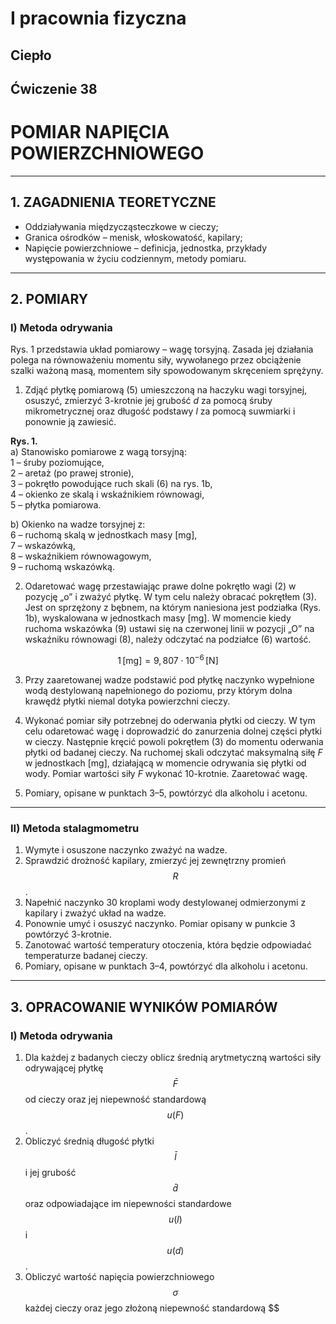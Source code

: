 # I pracownia fizyczna

## Ciepło

## Ćwiczenie 38

# POMIAR NAPIĘCIA POWIERZCHNIOWEGO

---

## 1. ZAGADNIENIA TEORETYCZNE

- Oddziaływania międzycząsteczkowe w cieczy;
- Granica ośrodków – menisk, włoskowatość, kapilary;
- Napięcie powierzchniowe – definicja, jednostka, przykłady występowania w życiu codziennym, metody pomiaru.

---

## 2. POMIARY

### I) Metoda odrywania

Rys. 1 przedstawia układ pomiarowy – wagę torsyjną. Zasada jej działania polega na równoważeniu momentu siły, wywołanego przez obciążenie szalki ważoną masą, momentem siły spowodowanym skręceniem sprężyny.

1. Zdjąć płytkę pomiarową (5) umieszczoną na haczyku wagi torsyjnej, osuszyć, zmierzyć 3-krotnie jej grubość $d$ za pomocą śruby mikrometrycznej oraz długość podstawy $l$ za pomocą suwmiarki i ponownie ją zawiesić.

**Rys. 1.**  
a) Stanowisko pomiarowe z wagą torsyjną:  
1 – śruby poziomujące,  
2 – aretaż (po prawej stronie),  
3 – pokrętło powodujące ruch skali (6) na rys. 1b,  
4 – okienko ze skalą i wskaźnikiem równowagi,  
5 – płytka pomiarowa.

b) Okienko na wadze torsyjnej z:  
6 – ruchomą skalą w jednostkach masy [mg],  
7 – wskazówką,  
8 – wskaźnikiem równowagowym,  
9 – ruchomą wskazówką.

2. Odaretować wagę przestawiając prawe dolne pokrętło wagi (2) w pozycję „o” i zważyć płytkę. W tym celu należy obracać pokrętłem (3). Jest on sprzężony z bębnem, na którym naniesiona jest podziałka (Rys. 1b), wyskalowana w jednostkach masy [mg]. W momencie kiedy ruchoma wskazówka (9) ustawi się na czerwonej linii w pozycji „O” na wskaźniku równowagi (8), należy odczytać na podziałce (6) wartość.

$$1\,[\text{mg}] = 9{,}807 \cdot 10^{-6}\,[\text{N}]$$

3. Przy zaaretowanej wadze podstawić pod płytkę naczynko wypełnione wodą destylowaną napełnionego do poziomu, przy którym dolna krawędź płytki niemal dotyka powierzchni cieczy.

4. Wykonać pomiar siły potrzebnej do oderwania płytki od cieczy. W tym celu odaretować wagę i doprowadzić do zanurzenia dolnej części płytki w cieczy. Następnie kręcić powoli pokrętłem (3) do momentu oderwania płytki od badanej cieczy. Na ruchomej skali odczytać maksymalną siłę $F$ w jednostkach [mg], działającą w momencie odrywania się płytki od wody. Pomiar wartości siły $F$ wykonać 10-krotnie. Zaaretować wagę.

5. Pomiary, opisane w punktach 3–5, powtórzyć dla alkoholu i acetonu.

---

### II) Metoda stalagmometru

1. Wymyte i osuszone naczynko zważyć na wadze.
2. Sprawdzić drożność kapilary, zmierzyć jej zewnętrzny promień $$R$$.
3. Napełnić naczynko 30 kroplami wody destylowanej odmierzonymi z kapilary i zważyć układ na wadze.
4. Ponownie umyć i osuszyć naczynko. Pomiar opisany w punkcie 3 powtórzyć 3-krotnie.
5. Zanotować wartość temperatury otoczenia, która będzie odpowiadać temperaturze badanej cieczy.
6. Pomiary, opisane w punktach 3–4, powtórzyć dla alkoholu i acetonu.

---

## 3. OPRACOWANIE WYNIKÓW POMIARÓW

### I) Metoda odrywania

1. Dla każdej z badanych cieczy oblicz średnią arytmetyczną wartości siły odrywającej płytkę $$\bar{F}$$ od cieczy oraz jej niepewność standardową $$u(F)$$.
2. Obliczyć średnią długość płytki $$\bar{l}$$ i jej grubość $$\bar{d}$$ oraz odpowiadające im niepewności standardowe $$u(l)$$ i $$u(d)$$.
3. Obliczyć wartość napięcia powierzchniowego $$\sigma$$ każdej cieczy oraz jego złożoną niepewność standardową $$
